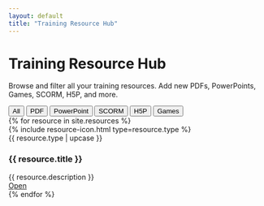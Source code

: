 ```yaml
---
layout: default
title: "Training Resource Hub"
---
```


<!-- Load custom CSS (baseurl-safe) -->
<link rel="stylesheet" href="{{ '/assets/css/resources.css' | relative_url }}">

<h1>Training Resource Hub</h1>
<p>Browse and filter all your training resources. Add new PDFs, PowerPoints, Games, SCORM, H5P, and more.</p>

<div class="filter-bar">
  <button class="filter-btn active" data-type="all">All</button>
  <button class="filter-btn" data-type="pdf">PDF</button>
  <button class="filter-btn" data-type="ppt">PowerPoint</button>
  <button class="filter-btn" data-type="scorm">SCORM</button>
  <button class="filter-btn" data-type="h5p">H5P</button>
  <!-- Games use type: html in your resource files -->
  <button class="filter-btn" data-type="html">Games</button>
</div>

<!-- Match CSS class: .resources-grid -->
<div class="resources-grid" id="resourceGrid">
  {% for resource in site.resources %}
    <div class="resource-card" data-type="{{ resource.type }}">
      <div class="icon">{% include resource-icon.html type=resource.type %}</div>
      <div class="type">{{ resource.type | upcase }}</div>
      <h3>{{ resource.title }}</h3>
      <div class="desc">{{ resource.description }}</div>
      <!-- resource.file should already be baseurl-safe in each _resources/*.md -->
      <a class="btn" href="{{ resource.file | relative_url }}" target="_blank" rel="noopener">Open</a>
    </div>
  {% endfor %}
</div>

<script>
// Simple filter bar
const filterBtns = document.querySelectorAll('.filter-btn');
const cards = document.querySelectorAll('.resource-card');

filterBtns.forEach(btn => {
  btn.addEventListener('click', () => {
    filterBtns.forEach(b => b.classList.remove('active'));
    btn.classList.add('active');
    const type = btn.getAttribute('data-type');
    cards.forEach(card => {
      card.style.display = (type === 'all' || card.getAttribute('data-type') === type) ? '' : 'none';
    });
  });
});
</script>

